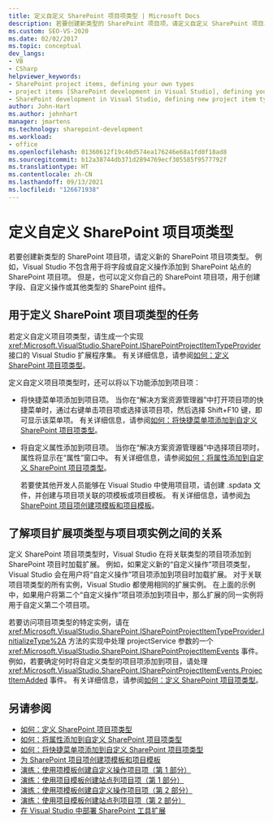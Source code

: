 ```yaml
---
title: 定义自定义 SharePoint 项目项类型 | Microsoft Docs
description: 若要创建新类型的 SharePoint 项目项，请定义自定义 SharePoint 项目项类型。
ms.custom: SEO-VS-2020
ms.date: 02/02/2017
ms.topic: conceptual
dev_langs:
- VB
- CSharp
helpviewer_keywords:
- SharePoint project items, defining your own types
- project items [SharePoint development in Visual Studio], defining your own types
- SharePoint development in Visual Studio, defining new project item types
author: John-Hart
ms.author: johnhart
manager: jmartens
ms.technology: sharepoint-development
ms.workload:
- office
ms.openlocfilehash: 01360612f19c40d574ea176246e68a1fd0f18ad8
ms.sourcegitcommit: b12a38744db371d2894769ecf305585f9577792f
ms.translationtype: HT
ms.contentlocale: zh-CN
ms.lasthandoff: 09/13/2021
ms.locfileid: "126671938"
---
```

# <a name="define-custom-sharepoint-project-item-types"></a>定义自定义 SharePoint 项目项类型
  若要创建新类型的 SharePoint 项目项，请定义新的 SharePoint 项目项类型。 例如，Visual Studio 不包含用于将字段或自定义操作添加到 SharePoint 站点的 SharePoint 项目项。 但是，也可以定义你自己的 SharePoint 项目项，用于创建字段、自定义操作或其他类型的 SharePoint 组件。

## <a name="tasks-for-defining-sharepoint-project-item-types"></a>用于定义 SharePoint 项目项类型的任务
 若定义自定义项目项类型，请生成一个实现 <xref:Microsoft.VisualStudio.SharePoint.ISharePointProjectItemTypeProvider> 接口的 Visual Studio 扩展程序集。 有关详细信息，请参阅[如何：定义 SharePoint 项目项类型](../sharepoint/how-to-define-a-sharepoint-project-item-type.md)。

 定义自定义项目项类型时，还可以将以下功能添加到项目项：

- 将快捷菜单项添加到项目项。 当你在“解决方案资源管理器”中打开项目项的快捷菜单时，通过右键单击项目项或选择该项目项，然后选择 Shift+F10 键，即可显示该菜单项。 有关详细信息，请参阅[如何：将快捷菜单项添加到自定义 SharePoint 项目项类型](../sharepoint/how-to-add-a-shortcut-menu-item-to-a-custom-sharepoint-project-item-type.md)。

- 将自定义属性添加到项目项。 当你在“解决方案资源管理器”中选择项目项时，属性将显示在“属性”窗口中。 有关详细信息，请参阅[如何：将属性添加到自定义 SharePoint 项目项类型](../sharepoint/how-to-add-a-property-to-a-custom-sharepoint-project-item-type.md)。

  若要使其他开发人员能够在 Visual Studio 中使用项目项，请创建 .spdata 文件，并创建与项目项关联的项模板或项目模板。 有关详细信息，请参阅[为 SharePoint 项目项创建项模板和项目模板](../sharepoint/creating-item-templates-and-project-templates-for-sharepoint-project-items.md)。

## <a name="understand-the-relationship-between-project-item-types-and-project-item-instances"></a>了解项目扩展项类型与项目项实例之间的关系
 定义 SharePoint 项目项类型时，Visual Studio 在将关联类型的项目项添加到 SharePoint 项目时加载扩展。 例如，如果定义新的“自定义操作”项目项类型，Visual Studio 会在用户将“自定义操作”项目项添加到项目时加载扩展。  对于关联项目项类型的所有实例，Visual Studio 都使用相同的扩展实例。 在上面的示例中，如果用户将第二个“自定义操作”项目项添加到项目中，那么扩展的同一实例将用于自定义第二个项目项。

 若要访问项目项类型的特定实例，请在 <xref:Microsoft.VisualStudio.SharePoint.ISharePointProjectItemTypeProvider.InitializeType%2A> 方法的实现中处理 projectService 参数的一个 <xref:Microsoft.VisualStudio.SharePoint.ISharePointProjectItemEvents> 事件。 例如，若要确定何时将自定义类型的项目项添加到项目，请处理 <xref:Microsoft.VisualStudio.SharePoint.ISharePointProjectItemEvents.ProjectItemAdded> 事件。 有关详细信息，请参阅[如何：定义 SharePoint 项目项类型](../sharepoint/how-to-define-a-sharepoint-project-item-type.md)。

## <a name="see-also"></a>另请参阅
- [如何：定义 SharePoint 项目项类型](../sharepoint/how-to-define-a-sharepoint-project-item-type.md)
- [如何：将属性添加到自定义 SharePoint 项目项类型](../sharepoint/how-to-add-a-property-to-a-custom-sharepoint-project-item-type.md)
- [如何：将快捷菜单项添加到自定义 SharePoint 项目项类型](../sharepoint/how-to-add-a-shortcut-menu-item-to-a-custom-sharepoint-project-item-type.md)
- [为 SharePoint 项目项创建项模板和项目模板](../sharepoint/creating-item-templates-and-project-templates-for-sharepoint-project-items.md)
- [演练：使用项模板创建自定义操作项目项（第 1 部分）](../sharepoint/walkthrough-creating-a-custom-action-project-item-with-an-item-template-part-1.md)
- [演练：使用项目模板创建站点列项目项（第 1 部分）](../sharepoint/walkthrough-creating-a-site-column-project-item-with-a-project-template-part-1.md)
- [演练：使用项模板创建自定义操作项目项（第 2 部分）](../sharepoint/walkthrough-creating-a-custom-action-project-item-with-an-item-template-part-2.md)
- [演练：使用项目模板创建站点列项目项（第 2 部分）](../sharepoint/walkthrough-creating-a-site-column-project-item-with-a-project-template-part-2.md)
- [在 Visual Studio 中部署 SharePoint 工具扩展](../sharepoint/deploying-extensions-for-the-sharepoint-tools-in-visual-studio.md)
